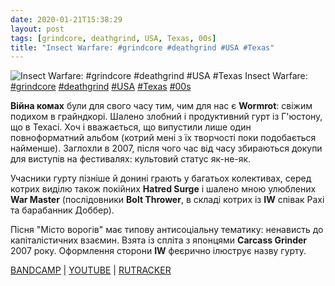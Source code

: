 ```yaml
---
date: 2020-01-21T15:38:29
layout: post
tags: [grindcore, deathgrind, USA, Texas, 00s]
title: "Insect Warfare: #grindcore #deathgrind #USA #Texas"
---
```

![Insect Warfare: #grindcore #deathgrind #USA #Texas](https://f4.bcbits.com/img/a0996041898_5.jpg)
Insect Warfare: [#grindcore](/tags/#grindcore) [#deathgrind](/tags/#deathgrind) [#USA](/tags/#USA) [#Texas](/tags/#Texas) [#00s](/tags/#00s)

**Війна комах** були для свого часу тим, чим для нас є **Wormrot**: свіжим подихом в грайндкорі. Шалено злобний і продуктивний гурт із Г&#39;юстону, що в Техасі. Хоч і вважається, що випустили лише один повноформатний альбом (котрий мені з їх творчості поки подобається найменше). Заглохли в 2007, після чого час від часу збираються докупи для виступів на фестивалях: культовий статус як-не-як.

Учасники гурту пізніше й донині грають у багатьох колективах, серед котрих виділю також покійних **Hatred Surge** і шалено мною улюблених **War Master** (послідовники **Bolt Thrower**, в складі котрих із **IW** співак Рахі та барабанник Доббер).

Пісня &quot;Місто ворогів&quot; має типову антисоціальну тематику: ненависть до капіталістичних взаємин. Взята із спліта з японцями **Carcass Grinder** 2007 року. Оформлення сторони **IW** феєрично ілюструє назву гурту.

[BANDCAMP](https://psychocontrolrecords.bandcamp.com/album/psycho-001-insect-warfare-carcass-grinder-split-7) | [YOUTUBE](https://www.youtube.com/playlist?list=PL66F7BBB5F81CEE5B) | [RUTRACKER](https://rutracker.org/forum/viewtopic.php?t=4881669)